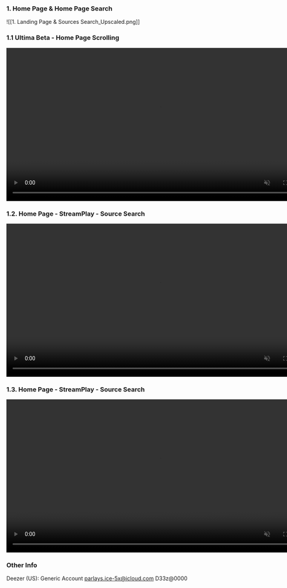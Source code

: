 ### 1. Home Page & Home Page Search
![[1. Landing Page & Sources Search_Upscaled.png]]

### 1.1 Ultima Beta - Home Page Scrolling
<video src="2. Home Screen — Ultima Beta_tutorial.mp4" autoplay loop muted playsinline width="800"></video>

### 1.2. Home Page - StreamPlay - Source Search
<video src="3. Source Search — StreamPlay_tutorial.mp4" autoplay loop muted playsinline width="800"></video>

### 1.3. Home Page - StreamPlay - Source Search
<video src="4. How To Change Source Ranking_tutorial.mp4" autoplay loop muted playsinline width="800"></video>

### Other Info
Deezer (US): Generic Account
parlays.ice-5x@icloud.com
D33z@0000